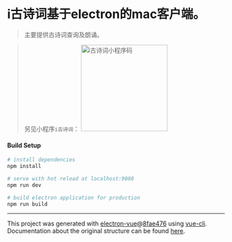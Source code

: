 # i古诗词基于electron的mac客户端。

> 主要提供古诗词查询及朗诵。

> 另见小程序`i古诗词`：
> <img alt="i古诗词小程序码" src="https://i.loli.net/2018/11/11/5be80d00518d4.jpg" width="200">

#### Build Setup

``` bash
# install dependencies
npm install

# serve with hot reload at localhost:9080
npm run dev

# build electron application for production
npm run build
```

---

This project was generated with [electron-vue](https://github.com/SimulatedGREG/electron-vue)@[8fae476](https://github.com/SimulatedGREG/electron-vue/tree/8fae4763e9d225d3691b627e83b9e09b56f6c935) using [vue-cli](https://github.com/vuejs/vue-cli). Documentation about the original structure can be found [here](https://simulatedgreg.gitbooks.io/electron-vue/content/index.html).
